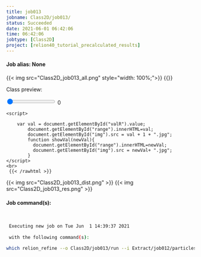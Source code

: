 ```yaml
---
title: job013
jobname: Class2D/job013/
status: Succeeded
date: 2021-06-01 06:42:06
time: 06:42:06
jobtype: [Class2D]
project: [relion40_tutorial_precalculated_results]
---
```


#### Job alias: None

{{< img src="Class2D_job013_all.png" style="width: 100%;">}}
{{<rawhtml >}} 
    <div class="center">
    <p>Class preview:<p>
    <input id="valR" type="range" min="1" max="100" value="1" step="1" oninput="showVal(this.value)" onchange="showVal(this.value)" />
    <span id="range">0</span>
    <img id="img" width="250">
    </div>

    <script>

        var val = document.getElementById("valR").value;
            document.getElementById("range").innerHTML=val;
            document.getElementById("img").src = val + 1 + ".jpg";
            function showVal(newVal){
              document.getElementById("range").innerHTML=newVal;
              document.getElementById("img").src = newVal+ ".jpg";
            }
    </script>
    <br>
     {{< /rawhtml >}}
{{< img src="Class2D_job013_dist.png" >}}
{{< img src="Class2D_job013_res.png" >}}

#### Job command(s):

```bash

 
 Executing new job on Tue Jun  1 14:39:37 2021
 
 with the following command(s): 

which relion_refine --o Class2D/job013/run --i Extract/job012/particles.star --dont_combine_weights_via_disc --preread_images  --pool 30 --pad 2  --ctf  --iter 100 --grad --class_inactivity_threshold 0.1  --init_blobs --tau2_fudge 2 --particle_diameter 200 --K 100 --flatten_solvent  --zero_mask  --center_classes  --oversampling 1 --psi_step 12 --offset_range 5 --offset_step 2 --norm --scale  --j 12 --gpu "4,5,6,7"  --pipeline_control Class2D/job013/
 
 


